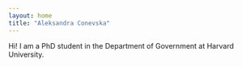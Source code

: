 ```yaml
---
layout: home
title: "Aleksandra Conevska"
---
```


Hi! I am a PhD student in the Department of Government at Harvard University.
